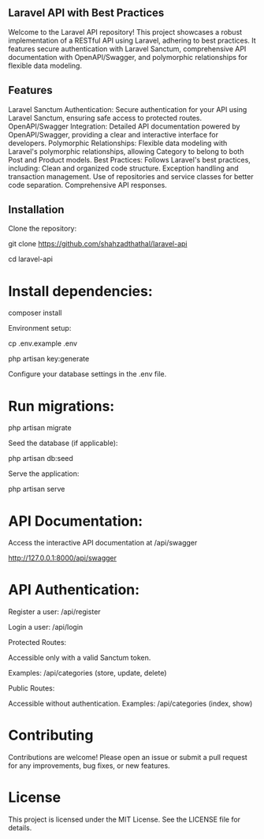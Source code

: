 ## Laravel API with Best Practices
Welcome to the Laravel API repository! This project showcases a robust implementation of a RESTful API using Laravel, adhering to best practices. It features secure authentication with Laravel Sanctum, comprehensive API documentation with OpenAPI/Swagger, and polymorphic relationships for flexible data modeling.

## Features
Laravel Sanctum Authentication: Secure authentication for your API using Laravel Sanctum, ensuring safe access to protected routes.
OpenAPI/Swagger Integration: Detailed API documentation powered by OpenAPI/Swagger, providing a clear and interactive interface for developers.
Polymorphic Relationships: Flexible data modeling with Laravel's polymorphic relationships, allowing Category to belong to both Post and Product models.
Best Practices: Follows Laravel's best practices, including:
Clean and organized code structure.
Exception handling and transaction management.
Use of repositories and service classes for better code separation.
Comprehensive API responses.

## Installation
Clone the repository:

git clone https://github.com/shahzadthathal/laravel-api

cd laravel-api

# Install dependencies:

composer install

Environment setup:

cp .env.example .env

php artisan key:generate

Configure your database settings in the .env file.

# Run migrations:

php artisan migrate

Seed the database (if applicable):

php artisan db:seed

Serve the application:

php artisan serve

# API Documentation:

Access the interactive API documentation at /api/swagger

http://127.0.0.1:8000/api/swagger

# API Authentication:

Register a user: /api/register

Login a user: /api/login

Protected Routes:

Accessible only with a valid Sanctum token.

Examples: /api/categories (store, update, delete)

Public Routes:

Accessible without authentication.
Examples: /api/categories (index, show)


# Contributing
Contributions are welcome! Please open an issue or submit a pull request for any improvements, bug fixes, or new features.

# License
This project is licensed under the MIT License. See the LICENSE file for details.